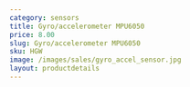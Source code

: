 ```yaml
---
category: sensors
title: Gyro/accelerometer MPU6050
price: 8.00
slug: Gyro/accelerometer MPU6050
sku: HGW
image: /images/sales/gyro_accel_sensor.jpg
layout: productdetails
---
```

